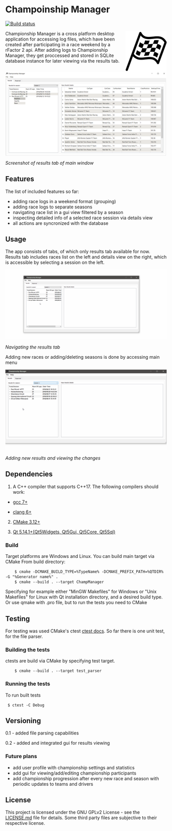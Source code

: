 # Champoinship Manager

[![Build status](https://ci.appveyor.com/api/projects/status/kvvutrl02yk93396/branch/master?svg=true)](https://ci.appveyor.com/project/Helther/champmanager/branch/master)

<img align=right src="rsc/better_icon.png" width='128' alt='Icon'>

Championship Manager is a cross platform desktop application for accessing log files, which have been created after participating in a race weekend by a rFactor 2 api.
After adding logs to Championship Manager, they get proccessed and stored in SQLite database instance for later viewing via the results tab.

<img align=center src="rsc/sreenshot1.png" width='1024' alt='Screen'>

_Screenshot of results tab of main window_
## Features
The list of included features so far:
 * adding race logs in a weekend format (grouping)
 * adding race logs to separate seasons
 * navigating race list in a gui view filtered by a season
 * inspecting detailed info of a selected race session via details view
 * all actions are syncronized with the database
## Usage
The app consists of tabs, of which only results tab available for now. 
Results tab includes races list on the left and details view on the right, which is accessible by selecting a session on the left.

![select sessions](rsc/preview1.gif)

_Navigating the results tab_ 

Adding new races or adding/deleting seasons is done by accessing main menu 

![gif add race season switch beetween](rsc/preview2.gif)

_Adding new results and viewing the changes_
## Dependencies
1. A C++ compiler that supports C++17.
The following compilers should work:

  * [gcc 7+](https://gcc.gnu.org/)

  * [clang 6+](https://clang.llvm.org/)

2. [CMake 3.12+](https://cmake.org/)

3. [Qt 5.14.1+(Qt5Widgets, Qt5Gui, Qt5Core, Qt5Sql)](https://www.qt.io/)

### Build
Target platforms are Windows and Linux. You can build main target via CMake
From build directory:
```
	$ cmake -DCMAKE_BUILD_TYPE=%TypeName% -DCMAKE_PREFIX_PATH=%QTDIR% -G "%Generator name%" .
	$ cmake --build . --target ChampManager 
```
Specifying for example either "MinGW Makefiles" for Windows or "Unix Makefiles" for Linux with Qt installation directory, and a desired build type. 
Or use qmake with .pro file, but to run the tests you need to CMake

## Testing
For testing was used CMake's ctest [ctest docs](https://cmake.org/cmake/help/latest/manual/ctest.1.html). So far there is one unit test, for the file parser.
### Building the tests
ctests are build via CMake by specifying test target.
```
	$ cmake --build . --target test_parser
```

### Running the tests
To run built tests
```
 $ ctest -C Debug
```

## Versioning

0.1 - added file parsing capabilities

0.2 - added and integrated gui for results viewing

### Future plans

 * add user profile with championship settings and statistics
 * add gui for viewing/add/editing championship participants
 * add championship progression after every new race and season with periodic updates to teams and drivers

## License

This project is licensed under the GNU GPLv2 License - see the [LICENSE.md](LICENSE.md) file for details.
Some third party files are subjective to their respective license.
